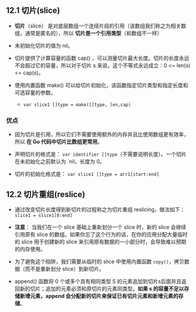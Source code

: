 ## 12.1 切片(slice)
* __切片__（slice） 是对底层数组一个连续片段的引用（该数组我们称之为相关数组，通常是匿名的），所以 __切片是一个引用类型__（和数组不一样）

* 未初始化切片的值为 nil。

* 切片提供了计算容量的函数 cap() ，可以测量切片最大长度。切片的长度永远不会超过它的容量，所以对于切片 s 来说，这个不等式永远成立：0 <= len(s) <= cap(s)。

* 使用内置函数 make() 可以给切片初始化，该函数指定切片类型和指定长度和可选容量的参数。
    * `var slice1 []type = make([]type, len,cap)`

### 优点
* 因为切片是引用，所以它们不需要使用额外的内存并且比使用数组更有效率，所以 __在 Go 代码中切片比数组更常用__。

* 声明切片的格式是： `var identifier []type`（不需要说明长度）。一个切片在未初始化之前默认为 `nil，长度为 0。

* 切片的初始化格式是： `var slice1 []type = arr1[start:end]`


## 12.2 切片重组(reslice)
* 通过改变切片长度得到新切片的过程称之为切片重组 reslicing，做法如下：`slice1 = slice1[0:end]`

* __注意__： 当我们在一个 slice 基础上重新划分一个 slice 时，新的 slice 会继续引用原有 slice 的数组。如果你忘了这个行为的话，在你的应用分配大量临时的 slice 用于创建新的 slice 来引用原有数据的一小部分时，会导致难以预期的内存使用。

* 为了避免这个陷阱，我们需要从临时的 slice 中使用内置函数 `copy()`，拷贝数据（而不是重新划分 slice）到新切片。

* append() 函数将 0 个或多个具有相同类型 S 的元素追加到切片s后面并且返回新的切片；追加的元素必须和原切片的元素同类型。__如果 s 的容量不足以存储新增元素，append 会分配新的切片来保证已有切片元素和新增元素的存储__。
